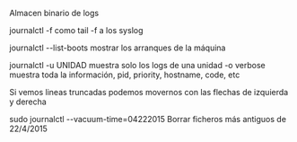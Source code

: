 Almacen binario de logs

journalctl -f
  como tail -f a los syslog

journalctl --list-boots
  mostrar los arranques de la máquina

journalctl -u UNIDAD
  muestra solo los logs de una unidad
  -o verbose
    muestra toda la información, pid, priority, hostname, code, etc

Si vemos lineas truncadas podemos movernos con las flechas de izquierda y derecha


sudo journalctl --vacuum-time=04222015
Borrar ficheros más antiguos de 22/4/2015
